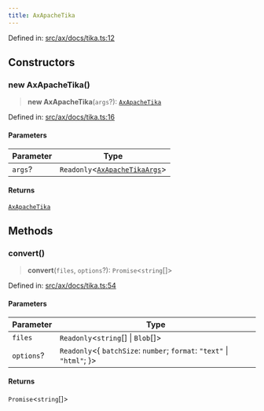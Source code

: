 ```yaml
---
title: AxApacheTika
---
```


Defined in: [src/ax/docs/tika.ts:12](#apidocs/httpsgithubcomax-llmaxblob3b79ada8d723949fcd8a76c2b6f48cf69d8394f8srcaxdocstikatsl12)

## Constructors

<a id="Constructors"></a>

### new AxApacheTika()

> **new AxApacheTika**(`args`?): [`AxApacheTika`](#apidocs/classaxapachetika)

Defined in: [src/ax/docs/tika.ts:16](#apidocs/httpsgithubcomax-llmaxblob3b79ada8d723949fcd8a76c2b6f48cf69d8394f8srcaxdocstikatsl16)

#### Parameters

| Parameter | Type |
| ------ | ------ |
| `args`? | `Readonly`\<[`AxApacheTikaArgs`](#apidocs/interfaceaxapachetikaargs)\> |

#### Returns

[`AxApacheTika`](#apidocs/classaxapachetika)

## Methods

<a id="convert"></a>

### convert()

> **convert**(`files`, `options`?): `Promise`\<`string`[]\>

Defined in: [src/ax/docs/tika.ts:54](#apidocs/httpsgithubcomax-llmaxblob3b79ada8d723949fcd8a76c2b6f48cf69d8394f8srcaxdocstikatsl54)

#### Parameters

| Parameter | Type |
| ------ | ------ |
| `files` | `Readonly`\<`string`[] \| `Blob`[]\> |
| `options`? | `Readonly`\<\{ `batchSize`: `number`; `format`: `"text"` \| `"html"`; \}\> |

#### Returns

`Promise`\<`string`[]\>

